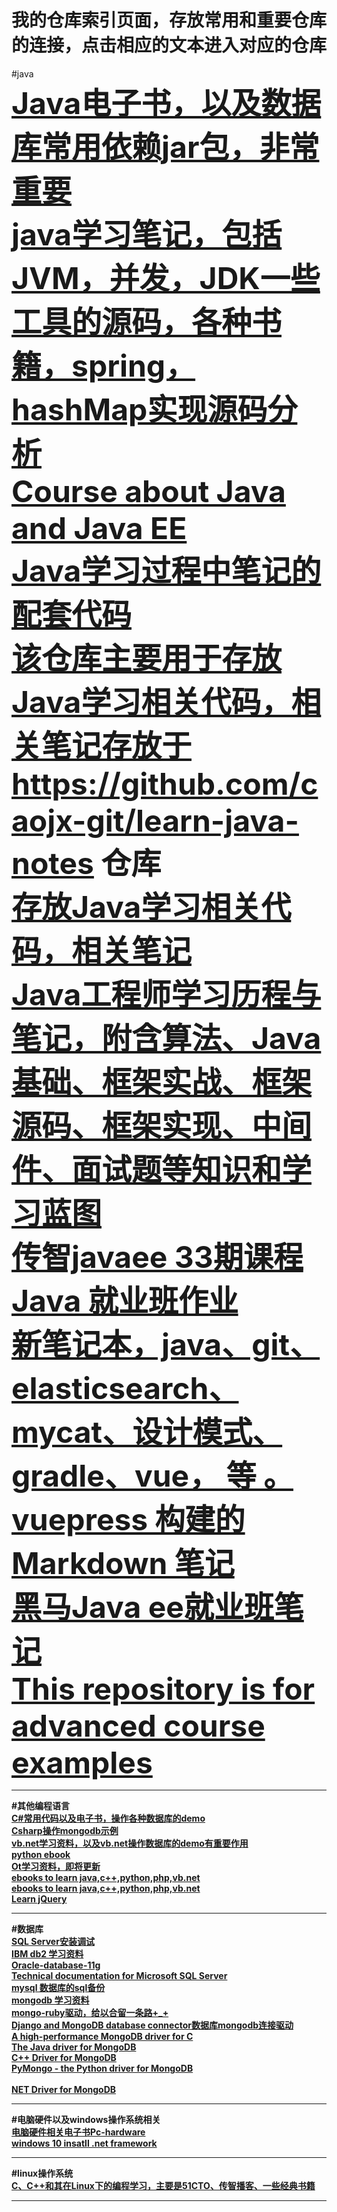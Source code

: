 # 我的仓库索引页面，存放常用和重要仓库的连接，点击相应的文本进入对应的仓库
#java<br/>
<font size="72"><Strong>
 <a href="https://github.com/kennycaiguo/Kenny_javaebook-And-source-code">Java电子书，以及数据库常用依赖jar包，非常重要</a></br>
 <a href="https://github.com/kennycaiguo/Java-Notes">java学习笔记，包括JVM，并发，JDK一些工具的源码，各种书籍，spring，hashMap实现源码分析</a></br>
 <a href="https://github.com/kennycaiguo/java-course">Course about Java and Java EE</a></br>
<a href="https://github.com/kennycaiguo/Code">Java学习过程中笔记的配套代码</a></br>
<a href="https://github.com/kennycaiguo/learn-java-codes">该仓库主要用于存放Java学习相关代码，相关笔记存放于 https://github.com/caojx-git/learn-java-notes 仓库</a></br>
<a href="https://github.com/kennycaiguo/learn-java-notes">存放Java学习相关代码，相关笔记</a></br>
<a href="https://github.com/kennycaiguo/java-reader">Java工程师学习历程与笔记，附含算法、Java基础、框架实战、框架源码、框架实现、中间件、面试题等知识和学习蓝图</a></br>
<a href="https://github.com/kennycaiguo/javaitcast">传智javaee 33期课程</a></br>
<a href="https://github.com/kennycaiguo/Employment-class">Java 就业班作业</a></br>
<a href="https://github.com/kennycaiguo/note-book">新笔记本，java、git、elasticsearch、mycat、设计模式、gradle、vue， 等 。vuepress 构建的 Markdown 笔记</a></br>
<a href="https://github.com/kennycaiguo/heima-Java-ee">黑马Java ee就业班笔记</a><br/>
<a href="https://github.com/kennycaiguo/java-course-ee">This repository is for advanced course examples</a></br>
<Strong></font>
**************************************************************************************************************************************
#其他编程语言<br/>
<a href="https://github.com/kennycaiguo/cSharp">C#常用代码以及电子书，操作各种数据库的demo</a></br>
<a href="https://github.com/kennycaiguo/Csharp-mongoDb">Csharp操作mongodb示例</a></br>
<a href="https://github.com/kennycaiguo/vb.net">vb.net学习资料，以及vb.net操作数据库的demo有重要作用</a></br>
<a href="https://github.com/kennycaiguo/ebook.python">python ebook</a></br>
<a href="https://github.com/kennycaiguo/Qt">Ot学习资料，即将更新</a></br>
<a href="https://github.com/kennycaiguo/e-books">ebooks to learn java,c++,python,php,vb.net</a><br/>
<a href="https://github.com/kennycaiguo/e-books">ebooks to learn java,c++,python,php,vb.net</a></br>
<a href="https://github.com/kennycaiguo/learnjQuery">Learn jQuery</a><br/>
**************************************************************************************************************************************
#数据库<br/>
<a href="https://github.com/kennycaiguo/SQL-Server">SQL Server安装调试</a></br>
<a href="https://github.com/kennycaiguo/ibm-db2-Database-">IBM db2 学习资料</a></br>
<a href="https://github.com/kennycaiguo/Oracle-database-11g">Oracle-database-11g</a><br/>
<a href="https://github.com/kennycaiguo/sql-docs">Technical documentation for Microsoft SQL Server</a></br>
<a href="https://github.com/kennycaiguo/MySql">mysql 数据库的sql备份</a></br>
<a href="https://github.com/kennycaiguo/Learn-MongoDB">mongodb 学习资料</a></br>
<a href="https://github.com/kennycaiguo/mongo-ruby-driver">mongo-ruby驱动，给以合留一条路+_+</a></br>
<a href="https://github.com/kennycaiguo/djongo">Django and MongoDB database connector数据库mongodb连接驱动</a></br>
<a href="https://github.com/kennycaiguo/mongo-c-driver">A high-performance MongoDB driver for C</a></br>
<a href="https://github.com/kennycaiguo/mongo-java-driver">The Java driver for MongoDB</a></br>
<a href="https://github.com/kennycaiguo/mongo-cxx-driver">C++ Driver for MongoDB</a></br>
<a href="https://github.com/kennycaiguo/mongo-python-driver">PyMongo - the Python driver for MongoDB</a></br>
<a href="https://github.com/kennycaiguo/mongo-csharp-driver"></a></br>
<a href="NET Driver for MongoDB">NET Driver for MongoDB</a></br>


**************************************************************************************************************************************
#电脑硬件以及windows操作系统相关<br/>
<a href="https://github.com/kennycaiguo/Pc-hardware">电脑硬件相关电子书Pc-hardware</a><br/>
<a href="https://github.com/kennycaiguo/win10install.net-framework">windows 10 insatll .net framework</a></br>

**************************************************************************************************************************************
#linux操作系统<br/>
<a href="https://github.com/kennycaiguo/linux-c-cpp">C、C++和其在Linux下的编程学习，主要是51CTO、传智播客、一些经典书籍</a></br>

**************************************************************************************************************************************







<a href=" "></a></br>
<a href=" "></a></br>
<a href=" "></a></br>
<a href=" "></a></br>
<a href=" "></a></br>
<a href=" "></a></br>
<a href=" "></a></br>
<a href=" "></a></br>
<a href=" "></a></br>
<a href=" "></a></br>
<a href=" "></a></br> 
